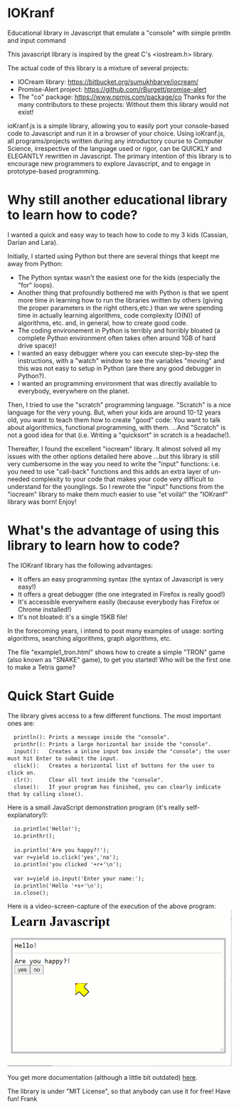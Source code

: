 # IOKranf

Educational library in Javascript that emulate a "console" with simple println and input command

This javascript library is inspired by the great C's <iostream.h> library. 

The actual code of this library is a mixture of several projects:
* IOCream library: https://bitbucket.org/sumukhbarve/iocream/
* Promise-Alert project: https://github.com/rBurgett/promise-alert
* The "co" package: https://www.npmjs.com/package/co
Thanks for the many contributors to these projects: Without them this library would not exist!

ioKranf.js is a simple library, allowing you to easily port your console-based code to Javascript and run it in a browser of your choice. Using ioKranf.js, all programs/projects written during any introductory course to Computer Science, irrespective of the language used or rigor, can be QUICKLY and ELEGANTLY rewritten in Javascript. The primary intention of this library is to encourage new programmers to explore Javascript, and to engage in prototype-based programming.

# Why still another educational library to learn how to code?

I wanted a quick and easy way to teach how to code to my 3 kids (Cassian, Darian and Lara).

Initially, I started using Python but there are several things that keept me away from Python:
* The Python syntax wasn't the easiest one for the kids (especially the "for" loops).
* Another thing that profoundly bothered me with Python is that we spent more time in learning how to run the libraries written by others (giving the proper parameters in the right others,etc.) than we were spending time in actually learning algorithms, code complexity (O(N)) of algorithms, etc. and, in general, how to create good code.
* The coding environement in Python is terribly and horribly bloated (a complete Python environment often takes often around 1GB of hard drive space)!
* I wanted an easy debugger where you can execute step-by-step the instructions, with a "watch" window to see the variables "moving" and this was not easy to setup in Python (are there any good debugger in Python?).
* I wanted an programming environment that was directly available to everybody, everywhere on the planet.

Then, I tried to use the "scratch" programming language. "Scratch" is a nice language for the very young. But, when your kids are around 10-12 years old, you want to teach them how to create "good" code: You want to talk about algorithmics, functional programming, with them. ...And "Scratch" is not a good idea for that (i.e. Writing a "quicksort" in scratch is a headache!).

Thereafter, I found the excellent "iocream" library. It almost solved all my issues with the other options detailed here above ...but this library is still very cumbersome in the way you need to write the "input" functions: i.e. you need to use "call-back" functions and this adds an extra layer of un-needed complexity to your code that makes your code very difficult to understand for the younglings. So I rewrote the "input" functions from the "iocream" library to make them much easier to use "et voilà!" the "IOKranf" library was born! Enjoy!

# What's the advantage of using this library to learn how to code?

The IOKranf library has the following advantages: 
* It offers an easy programming syntax (the syntax of Javascript is very easy!) 
* It offers a great debugger (the one integrated in Firefox is really good!)
* It's accessible everywhere easily (because everybody has Firefox or Chrome installed!)
* It's not bloated: it's a single 15KB file!

In the forecoming years, i intend to post many examples of usage: sorting algorithms, searching algorithms, graph algorithms, etc.

The file "example1_tron.html" shows how to create a simple "TRON" game (also known as "SNAKE" game), to get you started!
Who will be the first one to make a Tetris game? 

# Quick Start Guide

The library gives access to a few different functions. The most important ones are:
```
  println(): Prints a message inside the "console".
  printhr(): Prints a large horizontal bar inside the "console".
  input():   Creates a inline input box inside the "console"; the user must hit Enter to submit the input.
  click():   Creates a horizontal list of buttons for the user to click on.
  clr():     Clear all text inside the "console".
  close():   If your program has finished, you can clearly indicate that by calling close().
```

Here is a small JavaScript demonstration program (it's really self-explanatory!):
```
  io.println('Hello!');
  io.printhr();
    
  io.println('Are you happy?!');
  var r=yield io.click('yes','no');
  io.println('you clicked '+r+'\n');
	
  var s=yield io.input('Enter your name:');
  io.println('Hello '+s+'\n');
  io.close();
```

Here is a video-screen-capture of the execution of the above program:
![demo_gif](https://github.com/Kranf99/IOKranf/blob/main/demo.gif)

You get more documentation (although a little bit outdated) <a href="https://bitbucket.org/sumukhbarve/iocream/src">here</a>.

The library is under "MIT License", so that anybody can use it for free!
Have fun!
Frank
